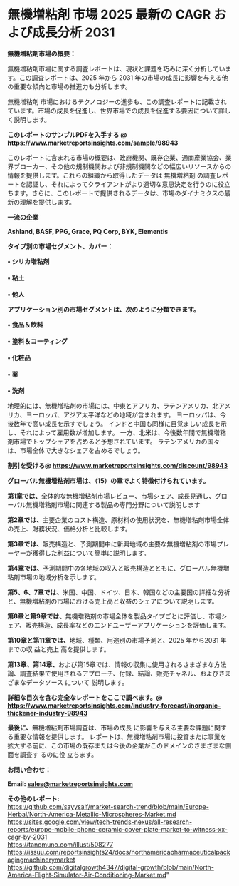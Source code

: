 # 無機増粘剤 市場 2025 最新の CAGR および成長分析 2031

<strong><b>無機増粘剤市場の概要：</b></strong>

無機増粘剤市場に関する調査レポートは、現状と課題を巧みに深く分析しています。この調査レポートは、2025 年から 2031 年の市場の成長に影響を与える他の重要な傾向と市場の推進力も分析します。

無機増粘剤 市場におけるテクノロジーの進歩も、この調査レポートに記載されています。市場の成長を促進し、世界市場での成長を促進する要因について詳しく説明します。

<strong>このレポートのサンプルPDFを入手する @ <a href=https://www.marketreportsinsights.com/sample/98943>https://www.marketreportsinsights.com/sample/98943</a></strong>

このレポートに含まれる市場の概要は、政府機関、既存企業、通商産業協会、業界ブローカー、その他の規制機関および非規制機関などの幅広いリソースからの情報を提供します。これらの組織から取得したデータは 無機増粘剤 の調査レポートを認証し、それによってクライアントがより適切な意思決定を行うのに役立ちます。さらに、このレポートで提供されるデータは、市場のダイナミクスの最新の理解を提供します。

<strong>一流の企業</strong>

<strong><b>Ashland, BASF, PPG, Grace, PQ Corp, BYK, Elementis</b></strong>

<strong><b>タイプ別の市場セグメント、カバー：</b></strong>

<strong>• シリカ増粘剤<br><br>• 粘土<br><br>• 他人</strong>

<strong><b>アプリケーション別の市場セグメントは、次のように分類できます。</b></strong>

<strong>• 食品＆飲料<br><br>• 塗料＆コーティング<br><br>• 化粧品<br><br>• 薬<br><br>• 洗剤</strong>

 地理的には、無機増粘剤の市場には、中東とアフリカ、ラテンアメリカ、北アメリカ、ヨーロッパ、アジア太平洋などの地域が含まれます。 ヨーロッパは、今後数年で高い成長を示すでしょう。 インドと中国も同様に目覚ましい成長を示し、それによって雇用数が増加します。 一方、北米は、今後数年間で無機増粘剤市場でトップシェアを占めると予想されています。 ラテンアメリカの国々は、市場全体で大きなシェアを占めるでしょう。

<strong>割引を受ける@ <a href=https://www.marketreportsinsights.com/discount/98943>https://www.marketreportsinsights.com/discount/98943</a></strong>

<strong><b>グローバル無機増粘剤市場は、（15）の章でよく特徴付けられています。</b></strong>

<strong><b>第</b></strong><strong><b>1章では、</b></strong>全体的な無機増粘剤市場レビュー、市場シェア、成長見通し、グローバル無機増粘剤市場に関連する製品の専門分野について説明します

<strong><b>第2章では、</b></strong>主要企業のコスト構造、原材料の使用状況を、無機増粘剤市場全体の売上、財務状況、価格分析と比較します。

<strong><b>第3章では、</b></strong>販売構造と、予測期間中に新興地域の主要な無機増粘剤の市場プレーヤーが獲得した利益について簡単に説明します。

<strong><b>第4章では、</b></strong>予測期間中の各地域の収入と販売構造とともに、グローバル無機増粘剤市場の地域分析を示します。

<strong><b>第5、6、7章では、</b></strong>米国、中国、ドイツ、日本、韓国などの主要国の詳細な分析と、無機増粘剤の市場における売上高と収益のシェアについて説明します。

<strong><b>第8章と第9章では、</b></strong>無機増粘剤の市場全体を製品タイプごとに評価し、市場シェア、販売構造、成長率などのエンドユーザーアプリケーションを評価します。

<strong><b>第10章と第11章では、</b></strong>地域、種類、用途別の市場予測と、2025 年から2031 年までの収 益と売上 高を提供します。

<strong><b>第13章、第14章、</b></strong>および第15章では、情報の収集に使用されるさまざまな方法論、調査結果で使用されるアプローチ、付録、結論、販売チャネル、およびさまざまなデータソース について 説明します。

<strong>詳細な目次を含む完全なレポートをここで調べます。@ <a href=https://www.marketreportsinsights.com/industry-forecast/inorganic-thickener-industry-98943>https://www.marketreportsinsights.com/industry-forecast/inorganic-thickener-industry-98943</a></strong>

<strong><b>最後に、</b></strong>無機増粘剤市場調査は、市場の成長 に影響を</a>与える主要な課題に関する重要な情報を提供します。 レポートは、無機増粘剤市場に投資または事業を拡大する前に、この市場の既存または今後の企業がこのドメインのさまざまな側面を調査す るのに役 立ちます。

<strong><b>お問い合わせ：</b></strong>

<strong>Email: </strong><a href=mailto:sales@marketreportsinsights.com><strong>sales@marketreportsinsights.com</strong></a>

<strong>その他のレポート:</strong>
<br>
<a href=https://github.com/sayysaif/market-search-trend/blob/main/Europe-Herbal/North-America-Metallic-Microspheres-Market.md>https://github.com/sayysaif/market-search-trend/blob/main/Europe-Herbal/North-America-Metallic-Microspheres-Market.md</a>
<br>
<a href=https://sites.google.com/view/tech-trends-nexus/all-research-reports/europe-mobile-phone-ceramic-cover-plate-market-to-witness-xx-cagr-by-2031>https://sites.google.com/view/tech-trends-nexus/all-research-reports/europe-mobile-phone-ceramic-cover-plate-market-to-witness-xx-cagr-by-2031</a>
<br>
<a href=https://tanomuno.com/illust/508277>https://tanomuno.com/illust/508277</a>
<br>
<a href=https://issuu.com/reportsinsights24/docs/northamericapharmaceuticalpackagingmachinerymarket>https://issuu.com/reportsinsights24/docs/northamericapharmaceuticalpackagingmachinerymarket</a>
<br>
<a href=https://github.com/digitalgrowth4347/digital-growth/blob/main/North-America-Flight-Simulator-Air-Conditioning-Market.md>https://github.com/digitalgrowth4347/digital-growth/blob/main/North-America-Flight-Simulator-Air-Conditioning-Market.md</a>"

